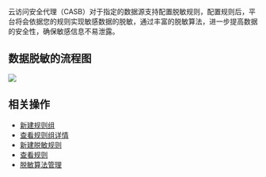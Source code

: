 云访问安全代理（CASB）对于指定的数据源支持配置脱敏规则，配置规则后，平台将会依据您的规则实现敏感数据的脱敏，通过丰富的脱敏算法，进一步提高数据的安全性，确保敏感信息不易泄露。

## 数据脱敏的流程图
![](https://main.qcloudimg.com/raw/75d52493634ed382d71b34100c1bab19.png)
## 相关操作
- [新建规则组](https://cloud.tencent.com/document/product/1303/56900)
- [查看规则组详情](https://cloud.tencent.com/document/product/1303/56901)
- [新建脱敏规则](https://cloud.tencent.com/document/product/1303/56904)
- [查看规则](https://cloud.tencent.com/document/product/1303/56905)
- [脱敏算法管理](https://cloud.tencent.com/document/product/1303/56897)
